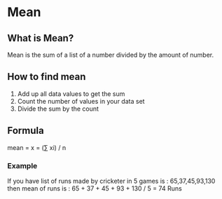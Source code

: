 # Mean

## What is Mean?
Mean is the sum of a list of a number divided by the amount of number.

## How to find mean
1. Add up all data values to get the sum
2. Count the number of values in your data set
3. Divide the sum by the count

## Formula
mean = x = (∑ xi) / n

### Example 
If you have list of runs made by cricketer in 5 games is : 65,37,45,93,130
then mean of runs is : 65 + 37 + 45 + 93 + 130 / 5 = 74 Runs
